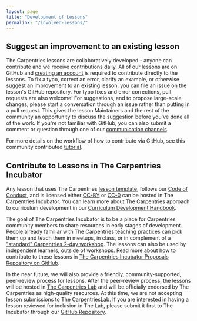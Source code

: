 ```yaml
---
layout: page
title: "Development of Lessons"
permalink: "/involved-lessons/"
---
```


## Suggest an improvement to an existing lesson

The Carpentries lessons are collaboratively developed - anyone can contribute and we receive contributions daily. 
All of our lessons are on GitHub and [creating an account][join-github] is required to contribute directly to the lessons. To fix a typo,
correct an 
error, clarify an example, or otherwise suggest an improvement to an existing lesson, you can file an issue on the lesson's GitHub 
repository. For typo fixes and error corrections, pull requests are also welcome! For suggestions, and to propose large-scale changes, 
please start a conversation through an issue rather than putting in a pull request. This gives the lesson Maintainers and the rest of the
community an opportunity to discuss the suggestion before you've done all of the work. If you're not familiar with GitHub, you can
also submit a comment or question through one of our [communication channels][comms].

For more details on the workflow of how to contribute via GitHub, see this community contributed [tutorial][git-tutorial].

## Contribute to Lessons in The Carpentries Incubator

Any lesson that uses The Carpentries [lesson template][lesson-template], follows our [Code of Conduct][coc], and is licensed either [CC-BY][cc-by] or [CC-0][cc-0] can be hosted in The Carpentries Incubator. You can learn more about The Carpentries approach to curriculum development in our [Curriculum Development Handbook][cdh].

The goal of The Carpentries Incubator is to be a place for Carpentries community members to share resources in early stages of development. People already familiar with The Carpentries teaching practices can pick them up and teach them in meetups, in class, or in complement of a ["standard" Carpentries 2-day workshop](/workshops/#workshop-core). The lessons can also be used by independent learners, outside of workshops.  Read more about how to contribute to these lessons in [The Carpentries Incubator Proposals Repository on GitHub](https://github.com/carpentries-incubator/proposals#readme).

In the near future, we will also provide a friendly, community-supported, peer-review process for lessons. 
After the peer-review process, the lessons will be hosted in [The Carpentries Lab][carpentries-lab] and will be officially endorsed
by The Carpentries as high-quality resources. At this time, we are not accepting lesson submissions to The CarpentriesLab. If you 
are interested in having a lesson reviewed for inclusion in The Lab, please submit it first to The Incubator through our
[GitHub Repository](https://github.com/carpentries-incubator/proposals#readme).


[git-tutorial]: https://github.com/dmgt/swc_github_flow/blob/master/for_novice_contributors.md
[incubator]: https://github.com/carpentries-incubator/proposals/blob/master/README.md
[join-github]: https://github.com/join
[cc-0]: https://creativecommons.org/share-your-work/public-domain/cc0/
[cc-by]: https://creativecommons.org/licenses/by/4.0/
[cdh]: https://cdh.carpentries.org/
[carpentries-lab]: https://github.com/carpentrieslab/proposals
[coc]: https://docs.carpentries.org/topic_folders/policies/code-of-conduct.html#code-of-conduct-summary-view
[comms]: https://carpentries.org/connect/
[issues]: https://github.com/carpentries-incubator/proposals/issues
[lesson-template]: https://github.com/carpentries/styles
